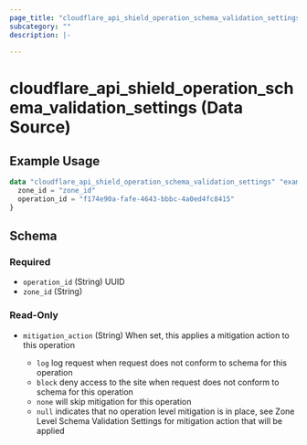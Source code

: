 ```yaml
---
page_title: "cloudflare_api_shield_operation_schema_validation_settings Data Source - Cloudflare"
subcategory: ""
description: |-
  
---
```


# cloudflare_api_shield_operation_schema_validation_settings (Data Source)



## Example Usage

```terraform
data "cloudflare_api_shield_operation_schema_validation_settings" "example_api_shield_operation_schema_validation_settings" {
  zone_id = "zone_id"
  operation_id = "f174e90a-fafe-4643-bbbc-4a0ed4fc8415"
}
```

<!-- schema generated by tfplugindocs -->
## Schema

### Required

- `operation_id` (String) UUID
- `zone_id` (String)

### Read-Only

- `mitigation_action` (String) When set, this applies a mitigation action to this operation

  - `log` log request when request does not conform to schema for this operation
  - `block` deny access to the site when request does not conform to schema for this operation
  - `none` will skip mitigation for this operation
  - `null` indicates that no operation level mitigation is in place, see Zone Level Schema Validation Settings for mitigation action that will be applied


